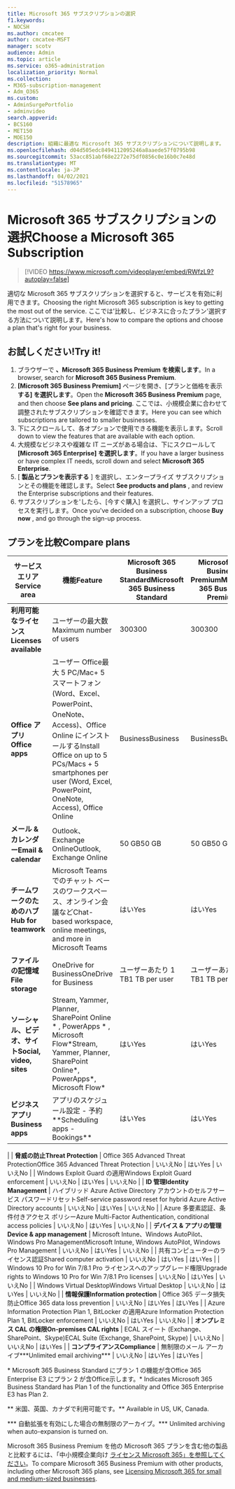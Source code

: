 ```yaml
---
title: Microsoft 365 サブスクリプションの選択
f1.keywords:
- NOCSH
ms.author: cmcatee
author: cmcatee-MSFT
manager: scotv
audience: Admin
ms.topic: article
ms.service: o365-administration
localization_priority: Normal
ms.collection:
- M365-subscription-management
- Adm_O365
ms.custom:
- AdminSurgePortfolio
- adminvideo
search.appverid:
- BCS160
- MET150
- MOE150
description: 組織に最適な Microsoft 365 サブスクリプションについて説明します。
ms.openlocfilehash: d04d505edc8494112095246a8aaede57f0795b98
ms.sourcegitcommit: 53acc851abf68e2272e75df0856c0e16b0c7e48d
ms.translationtype: MT
ms.contentlocale: ja-JP
ms.lasthandoff: 04/02/2021
ms.locfileid: "51578965"
---
```

# <a name="choose-a-microsoft-365-subscription"></a><span data-ttu-id="95696-103">Microsoft 365 サブスクリプションの選択</span><span class="sxs-lookup"><span data-stu-id="95696-103">Choose a Microsoft 365 Subscription</span></span>

> [!VIDEO https://www.microsoft.com/videoplayer/embed/RWfzL9?autoplay=false]

<span data-ttu-id="95696-104">適切な Microsoft 365 サブスクリプションを選択すると、サービスを有効に利用できます。</span><span class="sxs-lookup"><span data-stu-id="95696-104">Choosing the right Microsoft 365 subscription is key to getting the most out of the service.</span></span> <span data-ttu-id="95696-105">ここでは&#39;比較し、ビジネスに合ったプラン&#39;選択する方法について説明します。</span><span class="sxs-lookup"><span data-stu-id="95696-105">Here&#39;s how to compare the options and choose a plan that&#39;s right for your business.</span></span>

## <a name="try-it"></a><span data-ttu-id="95696-106">お試しください!</span><span class="sxs-lookup"><span data-stu-id="95696-106">Try it!</span></span>

1. <span data-ttu-id="95696-107">ブラウザーで  **、Microsoft 365 Business Premium を検索します**。</span><span class="sxs-lookup"><span data-stu-id="95696-107">In a browser, search for  **Microsoft 365 Business Premium**.</span></span>
2. <span data-ttu-id="95696-108">**[Microsoft 365 Business Premium]** ページを開き、[プランと価格を表示 **する] を選択します**。</span><span class="sxs-lookup"><span data-stu-id="95696-108">Open the  **Microsoft 365 Business Premium**  page, and then choose  **See plans and pricing**.</span></span> <span data-ttu-id="95696-109">ここでは、小規模企業に合わせて調整されたサブスクリプションを確認できます。</span><span class="sxs-lookup"><span data-stu-id="95696-109">Here you can see which subscriptions are tailored to smaller businesses.</span></span>
3. <span data-ttu-id="95696-110">下にスクロールして、各オプションで使用できる機能を表示します。</span><span class="sxs-lookup"><span data-stu-id="95696-110">Scroll down to view the features that are available with each option.</span></span>
4. <span data-ttu-id="95696-111">大規模なビジネスや複雑な IT ニーズがある場合は、下にスクロールして  **[Microsoft 365 Enterprise] を選択します**。</span><span class="sxs-lookup"><span data-stu-id="95696-111">If you have a larger business or have complex IT needs, scroll down and select  **Microsoft 365 Enterprise**.</span></span>
5. <span data-ttu-id="95696-112">[  **製品とプランを表示する** ] を選択し、エンタープライズ サブスクリプションとその機能を確認します。</span><span class="sxs-lookup"><span data-stu-id="95696-112">Select  **See products and plans** , and review the Enterprise subscriptions and their features.</span></span>
6. <span data-ttu-id="95696-113">サブスクリプションを&#39;したら、[今すぐ購入] を選択し、サインアップ プロセスを実行します。</span><span class="sxs-lookup"><span data-stu-id="95696-113">Once you&#39;ve decided on a subscription, choose  **Buy now** , and go through the sign-up process.</span></span>

## <a name="compare-plans"></a><span data-ttu-id="95696-114">プランを比較</span><span class="sxs-lookup"><span data-stu-id="95696-114">Compare plans</span></span>

| <span data-ttu-id="95696-115">**サービス エリア**</span><span class="sxs-lookup"><span data-stu-id="95696-115">**Service area**</span></span> | <span data-ttu-id="95696-116">**機能**</span><span class="sxs-lookup"><span data-stu-id="95696-116">**Feature**</span></span> | <span data-ttu-id="95696-117">**Microsoft 365 Business Standard**</span><span class="sxs-lookup"><span data-stu-id="95696-117">**Microsoft 365 Business Standard**</span></span> | <span data-ttu-id="95696-118">**Microsoft 365 Business Premium**</span><span class="sxs-lookup"><span data-stu-id="95696-118">**Microsoft 365 Business Premium**</span></span> | <span data-ttu-id="95696-119">**Office 365 Enterprise E3**</span><span class="sxs-lookup"><span data-stu-id="95696-119">**Office 365 Enterprise E3**</span></span> |
| --- | --- | --- | --- | --- |
| <span data-ttu-id="95696-120">**利用可能なライセンス**</span><span class="sxs-lookup"><span data-stu-id="95696-120">**Licenses available**</span></span> | <span data-ttu-id="95696-121">ユーザーの最大数</span><span class="sxs-lookup"><span data-stu-id="95696-121">Maximum number of users</span></span> | <span data-ttu-id="95696-122">300</span><span class="sxs-lookup"><span data-stu-id="95696-122">300</span></span> | <span data-ttu-id="95696-123">300</span><span class="sxs-lookup"><span data-stu-id="95696-123">300</span></span> | <span data-ttu-id="95696-124">無制限</span><span class="sxs-lookup"><span data-stu-id="95696-124">Unlimited</span></span> |
| <span data-ttu-id="95696-125">**Office アプリ**</span><span class="sxs-lookup"><span data-stu-id="95696-125">**Office apps**</span></span> | <span data-ttu-id="95696-126">ユーザー Office最大 5 PC/Mac+ 5 スマートフォン (Word、Excel、PowerPoint、OneNote、Access)、Office Online にインストールする</span><span class="sxs-lookup"><span data-stu-id="95696-126">Install Office on up to 5 PCs/Macs + 5 smartphones per user (Word, Excel, PowerPoint, OneNote, Access), Office Online</span></span> | <span data-ttu-id="95696-127">Business</span><span class="sxs-lookup"><span data-stu-id="95696-127">Business</span></span> | <span data-ttu-id="95696-128">Business</span><span class="sxs-lookup"><span data-stu-id="95696-128">Business</span></span> | <span data-ttu-id="95696-129">ProPlus</span><span class="sxs-lookup"><span data-stu-id="95696-129">ProPlus</span></span> |
| <span data-ttu-id="95696-130">**メール &amp; カレンダー**</span><span class="sxs-lookup"><span data-stu-id="95696-130">**Email &amp; calendar**</span></span> | <span data-ttu-id="95696-131">Outlook、 Exchange Online</span><span class="sxs-lookup"><span data-stu-id="95696-131">Outlook, Exchange Online</span></span> | <span data-ttu-id="95696-132">50 GB</span><span class="sxs-lookup"><span data-stu-id="95696-132">50 GB</span></span> | <span data-ttu-id="95696-133">50 GB</span><span class="sxs-lookup"><span data-stu-id="95696-133">50 GB</span></span> | <span data-ttu-id="95696-134">100 GB</span><span class="sxs-lookup"><span data-stu-id="95696-134">100 GB</span></span> |
| <span data-ttu-id="95696-135">**チームワークのためのハブ**</span><span class="sxs-lookup"><span data-stu-id="95696-135">**Hub for teamwork**</span></span> | <span data-ttu-id="95696-136">Microsoft Teams でのチャット ベースのワークスペース、オンライン会議など</span><span class="sxs-lookup"><span data-stu-id="95696-136">Chat-based workspace, online meetings, and more in Microsoft Teams</span></span> | <span data-ttu-id="95696-137">はい</span><span class="sxs-lookup"><span data-stu-id="95696-137">Yes</span></span> | <span data-ttu-id="95696-138">はい</span><span class="sxs-lookup"><span data-stu-id="95696-138">Yes</span></span> | <span data-ttu-id="95696-139">はい</span><span class="sxs-lookup"><span data-stu-id="95696-139">Yes</span></span> |
| <span data-ttu-id="95696-140">**ファイルの記憶域**</span><span class="sxs-lookup"><span data-stu-id="95696-140">**File storage**</span></span> | <span data-ttu-id="95696-141">OneDrive for Business</span><span class="sxs-lookup"><span data-stu-id="95696-141">OneDrive for Business</span></span> | <span data-ttu-id="95696-142">ユーザーあたり 1 TB</span><span class="sxs-lookup"><span data-stu-id="95696-142">1 TB per user</span></span> | <span data-ttu-id="95696-143">ユーザーあたり 1 TB</span><span class="sxs-lookup"><span data-stu-id="95696-143">1 TB per user</span></span> | <span data-ttu-id="95696-144">無制限</span><span class="sxs-lookup"><span data-stu-id="95696-144">Unlimited</span></span> |
| <span data-ttu-id="95696-145">**ソーシャル、ビデオ、サイト**</span><span class="sxs-lookup"><span data-stu-id="95696-145">**Social, video, sites**</span></span> | <span data-ttu-id="95696-146">Stream, Yammer, Planner, SharePoint Online \* , PowerApps \* , Microsoft Flow\*</span><span class="sxs-lookup"><span data-stu-id="95696-146">Stream, Yammer, Planner, SharePoint Online\*, PowerApps\*, Microsoft Flow\*</span></span> | <span data-ttu-id="95696-147">はい</span><span class="sxs-lookup"><span data-stu-id="95696-147">Yes</span></span> | <span data-ttu-id="95696-148">はい</span><span class="sxs-lookup"><span data-stu-id="95696-148">Yes</span></span> | <span data-ttu-id="95696-149">はい</span><span class="sxs-lookup"><span data-stu-id="95696-149">Yes</span></span> |
| <span data-ttu-id="95696-150">**ビジネス アプリ**</span><span class="sxs-lookup"><span data-stu-id="95696-150">**Business apps**</span></span> | <span data-ttu-id="95696-151">アプリのスケジュール設定 - 予約\*\*</span><span class="sxs-lookup"><span data-stu-id="95696-151">Scheduling apps - Bookings\*\*</span></span> | <span data-ttu-id="95696-152">はい</span><span class="sxs-lookup"><span data-stu-id="95696-152">Yes</span></span> | <span data-ttu-id="95696-153">はい</span><span class="sxs-lookup"><span data-stu-id="95696-153">Yes</span></span> | <span data-ttu-id="95696-154">はい</span><span class="sxs-lookup"><span data-stu-id="95696-154">Yes</span></span> |
|
| <span data-ttu-id="95696-155">**脅威の防止**</span><span class="sxs-lookup"><span data-stu-id="95696-155">**Threat Protection**</span></span> | <span data-ttu-id="95696-156">Office 365 Advanced Threat Protection</span><span class="sxs-lookup"><span data-stu-id="95696-156">Office 365 Advanced Threat Protection</span></span> | <span data-ttu-id="95696-157">いいえ</span><span class="sxs-lookup"><span data-stu-id="95696-157">No</span></span> | <span data-ttu-id="95696-158">はい</span><span class="sxs-lookup"><span data-stu-id="95696-158">Yes</span></span> | <span data-ttu-id="95696-159">いいえ</span><span class="sxs-lookup"><span data-stu-id="95696-159">No</span></span> |
 | <span data-ttu-id="95696-160">Windows Exploit Guard の適用</span><span class="sxs-lookup"><span data-stu-id="95696-160">Windows Exploit Guard enforcement</span></span> | <span data-ttu-id="95696-161">いいえ</span><span class="sxs-lookup"><span data-stu-id="95696-161">No</span></span> | <span data-ttu-id="95696-162">はい</span><span class="sxs-lookup"><span data-stu-id="95696-162">Yes</span></span> | <span data-ttu-id="95696-163">いいえ</span><span class="sxs-lookup"><span data-stu-id="95696-163">No</span></span> |
| <span data-ttu-id="95696-164">**ID 管理**</span><span class="sxs-lookup"><span data-stu-id="95696-164">**Identity Management**</span></span> | <span data-ttu-id="95696-165">ハイブリッド Azure Active Directory アカウントのセルフサービス パスワードリセット</span><span class="sxs-lookup"><span data-stu-id="95696-165">Self-service password reset for hybrid Azure Active Directory accounts</span></span> | <span data-ttu-id="95696-166">いいえ</span><span class="sxs-lookup"><span data-stu-id="95696-166">No</span></span> | <span data-ttu-id="95696-167">はい</span><span class="sxs-lookup"><span data-stu-id="95696-167">Yes</span></span> | <span data-ttu-id="95696-168">いいえ</span><span class="sxs-lookup"><span data-stu-id="95696-168">No</span></span> |
 | <span data-ttu-id="95696-169">Azure 多要素認証、条件付きアクセス ポリシー</span><span class="sxs-lookup"><span data-stu-id="95696-169">Azure Multi-Factor Authentication, conditional access policies</span></span> | <span data-ttu-id="95696-170">いいえ</span><span class="sxs-lookup"><span data-stu-id="95696-170">No</span></span> | <span data-ttu-id="95696-171">はい</span><span class="sxs-lookup"><span data-stu-id="95696-171">Yes</span></span> | <span data-ttu-id="95696-172">いいえ</span><span class="sxs-lookup"><span data-stu-id="95696-172">No</span></span> |
| <span data-ttu-id="95696-173">**デバイス &amp; アプリの管理**</span><span class="sxs-lookup"><span data-stu-id="95696-173">**Device &amp; app management**</span></span> | <span data-ttu-id="95696-174">Microsoft Intune、Windows AutoPilot、Windows Pro Management</span><span class="sxs-lookup"><span data-stu-id="95696-174">Microsoft Intune, Windows AutoPilot, Windows Pro Management</span></span> | <span data-ttu-id="95696-175">いいえ</span><span class="sxs-lookup"><span data-stu-id="95696-175">No</span></span> | <span data-ttu-id="95696-176">はい</span><span class="sxs-lookup"><span data-stu-id="95696-176">Yes</span></span> | <span data-ttu-id="95696-177">いいえ</span><span class="sxs-lookup"><span data-stu-id="95696-177">No</span></span> |
 | <span data-ttu-id="95696-178">共有コンピューターのライセンス認証</span><span class="sxs-lookup"><span data-stu-id="95696-178">Shared computer activation</span></span> | <span data-ttu-id="95696-179">いいえ</span><span class="sxs-lookup"><span data-stu-id="95696-179">No</span></span> | <span data-ttu-id="95696-180">はい</span><span class="sxs-lookup"><span data-stu-id="95696-180">Yes</span></span> | <span data-ttu-id="95696-181">はい</span><span class="sxs-lookup"><span data-stu-id="95696-181">Yes</span></span> |
 | <span data-ttu-id="95696-182">Windows 10 Pro for Win 7/8.1 Pro ライセンスへのアップグレード権限</span><span class="sxs-lookup"><span data-stu-id="95696-182">Upgrade rights to Windows 10 Pro for Win 7/8.1 Pro licenses</span></span> | <span data-ttu-id="95696-183">いいえ</span><span class="sxs-lookup"><span data-stu-id="95696-183">No</span></span> | <span data-ttu-id="95696-184">はい</span><span class="sxs-lookup"><span data-stu-id="95696-184">Yes</span></span> | <span data-ttu-id="95696-185">いいえ</span><span class="sxs-lookup"><span data-stu-id="95696-185">No</span></span> |
 | <span data-ttu-id="95696-186">Windows Virtual Desktop</span><span class="sxs-lookup"><span data-stu-id="95696-186">Windows Virtual Desktop</span></span> | <span data-ttu-id="95696-187">いいえ</span><span class="sxs-lookup"><span data-stu-id="95696-187">No</span></span> | <span data-ttu-id="95696-188">はい</span><span class="sxs-lookup"><span data-stu-id="95696-188">Yes</span></span> | <span data-ttu-id="95696-189">いいえ</span><span class="sxs-lookup"><span data-stu-id="95696-189">No</span></span> |
| <span data-ttu-id="95696-190">**情報保護**</span><span class="sxs-lookup"><span data-stu-id="95696-190">**Information protection**</span></span> | <span data-ttu-id="95696-191">Office 365 データ損失防止</span><span class="sxs-lookup"><span data-stu-id="95696-191">Office 365 data loss prevention</span></span> | <span data-ttu-id="95696-192">いいえ</span><span class="sxs-lookup"><span data-stu-id="95696-192">No</span></span> | <span data-ttu-id="95696-193">はい</span><span class="sxs-lookup"><span data-stu-id="95696-193">Yes</span></span> | <span data-ttu-id="95696-194">はい</span><span class="sxs-lookup"><span data-stu-id="95696-194">Yes</span></span> |
 | <span data-ttu-id="95696-195">Azure Information Protection Plan 1, BitLocker の適用</span><span class="sxs-lookup"><span data-stu-id="95696-195">Azure Information Protection Plan 1, BitLocker enforcement</span></span> | <span data-ttu-id="95696-196">いいえ</span><span class="sxs-lookup"><span data-stu-id="95696-196">No</span></span> | <span data-ttu-id="95696-197">はい</span><span class="sxs-lookup"><span data-stu-id="95696-197">Yes</span></span> | <span data-ttu-id="95696-198">いいえ</span><span class="sxs-lookup"><span data-stu-id="95696-198">No</span></span> |
| <span data-ttu-id="95696-199">**オンプレミス CAL の権限**</span><span class="sxs-lookup"><span data-stu-id="95696-199">**On-premises CAL rights**</span></span> | <span data-ttu-id="95696-200">ECAL スイート (Exchange、SharePoint、Skype)</span><span class="sxs-lookup"><span data-stu-id="95696-200">ECAL Suite (Exchange, SharePoint, Skype)</span></span> | <span data-ttu-id="95696-201">いいえ</span><span class="sxs-lookup"><span data-stu-id="95696-201">No</span></span> | <span data-ttu-id="95696-202">いいえ</span><span class="sxs-lookup"><span data-stu-id="95696-202">No</span></span> | <span data-ttu-id="95696-203">はい</span><span class="sxs-lookup"><span data-stu-id="95696-203">Yes</span></span> |
| <span data-ttu-id="95696-204">**コンプライアンス**</span><span class="sxs-lookup"><span data-stu-id="95696-204">**Compliance**</span></span> | <span data-ttu-id="95696-205">無制限のメール アーカイブ\*\*\*</span><span class="sxs-lookup"><span data-stu-id="95696-205">Unlimited email archiving\*\*\*</span></span> | <span data-ttu-id="95696-206">いいえ</span><span class="sxs-lookup"><span data-stu-id="95696-206">No</span></span> | <span data-ttu-id="95696-207">はい</span><span class="sxs-lookup"><span data-stu-id="95696-207">Yes</span></span> | <span data-ttu-id="95696-208">はい</span><span class="sxs-lookup"><span data-stu-id="95696-208">Yes</span></span> |

<span data-ttu-id="95696-209">\* Microsoft 365 Business Standard にプラン 1 の機能が含Office 365 Enterprise E3 にプラン 2 が含Office示します。</span><span class="sxs-lookup"><span data-stu-id="95696-209">\* Indicates Microsoft 365 Business Standard has Plan 1 of the functionality and Office 365 Enterprise E3 has Plan 2.</span></span>

<span data-ttu-id="95696-210">\*\* 米国、英国、カナダで利用可能です。</span><span class="sxs-lookup"><span data-stu-id="95696-210">\*\* Available in US, UK, Canada.</span></span>

<span data-ttu-id="95696-211">\*\*\* 自動拡張を有効にした場合の無制限のアーカイブ。</span><span class="sxs-lookup"><span data-stu-id="95696-211">\*\*\* Unlimited archiving when auto-expansion is turned on.</span></span>

<span data-ttu-id="95696-212">Microsoft 365 Business Premium を他の Microsoft 365 プランを含む他の製品と比較するには、「中小規模企業向け [ライセンス Microsoft 365」を参照してください](/office365/servicedescriptions/microsoft-365-service-descriptions/licensing-microsoft-365-in-smb)。</span><span class="sxs-lookup"><span data-stu-id="95696-212">To compare Microsoft 365 Business Premium with other products, including other Microsoft 365 plans, see [Licensing Microsoft 365 for small and medium-sized businesses](/office365/servicedescriptions/microsoft-365-service-descriptions/licensing-microsoft-365-in-smb).</span></span>